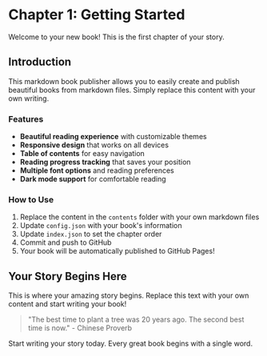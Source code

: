 # Chapter 1: Getting Started

Welcome to your new book! This is the first chapter of your story.

## Introduction

This markdown book publisher allows you to easily create and publish beautiful books from markdown files. Simply replace this content with your own writing.

### Features

- **Beautiful reading experience** with customizable themes
- **Responsive design** that works on all devices
- **Table of contents** for easy navigation
- **Reading progress tracking** that saves your position
- **Multiple font options** and reading preferences
- **Dark mode support** for comfortable reading

### How to Use

1. Replace the content in the `contents` folder with your own markdown files
2. Update `config.json` with your book's information
3. Update `index.json` to set the chapter order
4. Commit and push to GitHub
5. Your book will be automatically published to GitHub Pages!

## Your Story Begins Here

This is where your amazing story begins. Replace this text with your own content and start writing your book!

> "The best time to plant a tree was 20 years ago. The second best time is now." - Chinese Proverb

Start writing your story today. Every great book begins with a single word.
